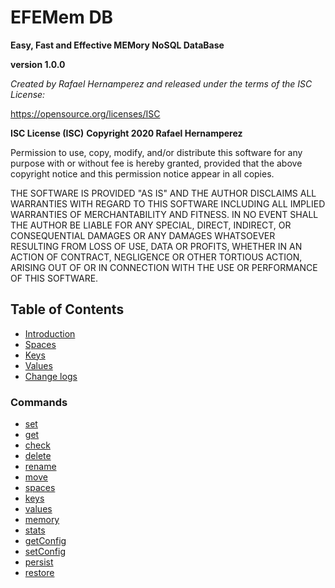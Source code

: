 # EFEMem DB

**Easy, Fast and Effective MEMory NoSQL DataBase**

**version 1.0.0**

*Created by Rafael Hernamperez and released under the terms of the ISC License:*

https://opensource.org/licenses/ISC



**ISC License (ISC)**
**Copyright 2020 Rafael Hernamperez**

Permission to use, copy, modify, and/or distribute this software for any purpose with or without fee is hereby granted, provided that the above copyright notice and this permission notice appear in all copies.

THE SOFTWARE IS PROVIDED "AS IS" AND THE AUTHOR DISCLAIMS ALL WARRANTIES WITH REGARD TO THIS SOFTWARE INCLUDING ALL IMPLIED WARRANTIES OF MERCHANTABILITY AND FITNESS. IN NO EVENT SHALL THE AUTHOR BE LIABLE FOR ANY SPECIAL, DIRECT, INDIRECT, OR CONSEQUENTIAL DAMAGES OR ANY DAMAGES WHATSOEVER RESULTING FROM LOSS OF USE, DATA OR PROFITS, WHETHER IN AN ACTION OF CONTRACT, NEGLIGENCE OR OTHER TORTIOUS ACTION, ARISING OUT OF OR IN CONNECTION WITH THE USE OR PERFORMANCE OF THIS SOFTWARE.



## Table of Contents

- [Introduction](README.md)
- [Spaces](spaces.md)
- [Keys](keys.md)
- [Values](values.md)
- [Change logs](HISTORY.md)



### Commands

- [set](command-set.md)
- [get](command-get.md)
- [check](command-check.md)
- [delete](command-delete.md)
- [rename](command-rename.md)
- [move](command-move.md)
- [spaces](command-spaces.md)
- [keys](command-keys.md)
- [values](command-values.md)
- [memory](command-memory.md)
- [stats](command-stats.md)
- [getConfig](command-getConfig.md)
- [setConfig](command-setConfig.md)
- [persist](command-persist.md)
- [restore](command-restore.md)

